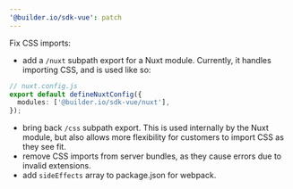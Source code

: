```yaml
---
'@builder.io/sdk-vue': patch
---
```


Fix CSS imports:

- add a `/nuxt` subpath export for a Nuxt module. Currently, it handles importing CSS, and is used like so:

```ts
// nuxt.config.js
export default defineNuxtConfig({
  modules: ['@builder.io/sdk-vue/nuxt'],
});
```

- bring back `/css` subpath export. This is used internally by the Nuxt module, but also allows more flexibility for customers to import CSS as they see fit.
- remove CSS imports from server bundles, as they cause errors due to invalid extensions.
- add `sideEffects` array to package.json for webpack.
